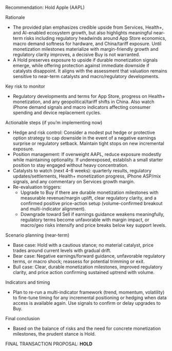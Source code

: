 Recommendation: Hold Apple (AAPL)

Rationale
- The provided plan emphasizes credible upside from Services, Health+, and AI-enabled ecosystem growth, but also highlights meaningful near-term risks including regulatory headwinds around App Store economics, macro demand softness for hardware, and China/tariff exposure. Until monetization milestones materialize with margin-friendly growth and regulatory clarity improves, a decisive Buy is not warranted.
- A Hold preserves exposure to upside if durable monetization signals emerge, while offering protection against immediate downside if catalysts disappoint. It aligns with the assessment that valuation remains sensitive to near-term catalysts and macro/regulatory developments.

Key risk to monitor
- Regulatory developments and terms for App Store, progress on Health+ monetization, and any geopolitical/tariff shifts in China. Also watch iPhone demand signals and macro indicators affecting consumer spending and device replacement cycles.

Actionable steps (if you’m implementing now)
- Hedge and risk control: Consider a modest put hedge or protective option strategy to cap downside in the event of a negative earnings surprise or regulatory setback. Maintain tight stops on new incremental exposure.
- Position management: If overweight AAPL, reduce exposure modestly while maintaining optionality. If underexposed, establish a small starter position to stay engaged without heavy concentration.
- Catalysts to watch (next 4–8 weeks): quarterly results, regulatory updates/settlements, Health+ monetization progress, iPhone ASP/mix signals, and any commentary on Services growth margin.
- Re-evaluation triggers:
  - Upgrade to Buy if there are durable monetization milestones with measurable revenue/margin uplift, clear regulatory clarity, and a confirmed positive price-action setup (volume-confirmed breakout and multi-indicator alignment).
  - Downgrade toward Sell if earnings guidance weakens meaningfully, regulatory terms become unfavorable with margin impact, or macro/geo risks intensify and price breaks below key support levels.

Scenario planning (near-term)
- Base case: Hold with a cautious stance; no material catalyst, price trades around current levels with gradual drift.
- Bear case: Negative earnings/forward guidance, unfavorable regulatory terms, or macro shock; reassess for potential trimming or exit.
- Bull case: Clear, durable monetization milestones, improved regulatory clarity, and price action confirming sustained uptrend with volume.

Indicators and timing
- Plan to re-run a multi-indicator framework (trend, momentum, volatility) to fine-tune timing for any incremental positioning or hedging when data access is available again. Use signals to confirm or delay upgrades to Buy.

Final conclusion
- Based on the balance of risks and the need for concrete monetization milestones, the prudent stance is Hold.

FINAL TRANSACTION PROPOSAL: **HOLD**